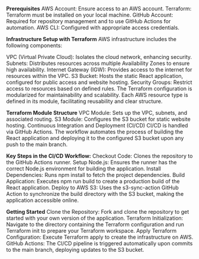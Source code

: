 **Prerequisites**
AWS Account: Ensure access to an AWS account.
Terraform: Terraform must be installed on your local machine.
GitHub Account: Required for repository management and to use GitHub Actions for automation.
AWS CLI: Configured with appropriate access credentials.


**Infrastructure Setup with Terraform**
AWS infrastructure includes the following components:

VPC (Virtual Private Cloud): Isolates the cloud network, enhancing security.
Subnets: Distributes resources across multiple Availability Zones to ensure high availability.
Internet Gateway (IGW): Provides access to the internet for resources within the VPC.
S3 Bucket: Hosts the static React application, configured for public access and website hosting.
Security Groups: Restrict access to resources based on defined rules.
The Terraform configuration is modularized for maintainability and scalability. Each AWS resource type is defined in its module, facilitating reusability and clear structure.

**Terraform Module Structure**
VPC Module: Sets up the VPC, subnets, and associated routing.
S3 Module: Configures the S3 bucket for static website hosting.
Continuous Integration and Deployment (CI/CD)
CI/CD is handled via GitHub Actions. The workflow automates the process of building the React application and deploying it to the configured S3 bucket upon any push to the main branch.

**Key Steps in the CI/CD Workflow:**
Checkout Code: Clones the repository to the GitHub Actions runner.
Setup Node.js: Ensures the runner has the correct Node.js environment for building the application.
Install Dependencies: Runs npm install to fetch the project dependencies.
Build Application: Executes npm run build to create a production build of the React application.
Deploy to AWS S3: Uses the s3-sync-action GitHub Action to synchronize the build directory with the S3 bucket, making the application accessible online.

**Getting Started**
Clone the Repository: Fork and clone the repository to get started with your own version of the application.
Terraform Initialization: Navigate to the directory containing the Terraform configuration and run Terraform init to prepare your Terraform workspace.
Apply Terraform Configuration: Execute Terraform apply to create the infrastructure on AWS.
GitHub Actions: The CI/CD pipeline is triggered automatically upon commits to the main branch, deploying updates to the S3 bucket.

